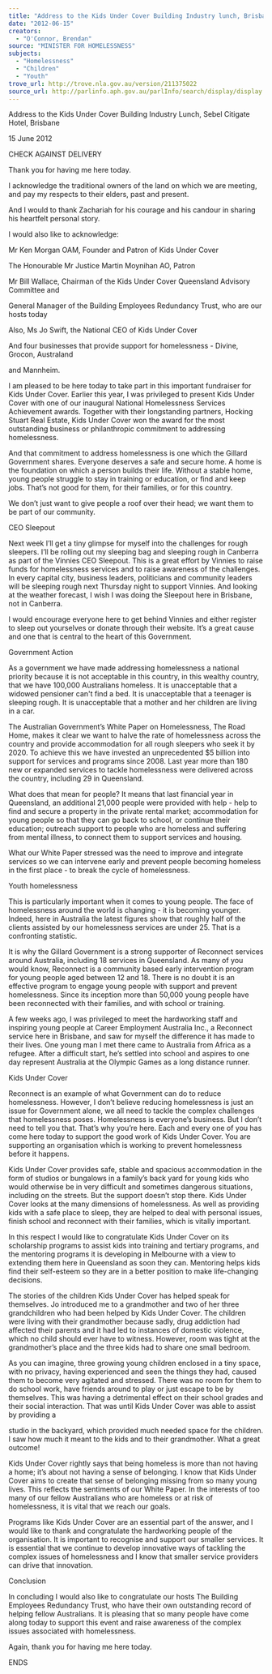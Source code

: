 ```yaml
---
title: "Address to the Kids Under Cover Building Industry lunch, Brisbane"
date: "2012-06-15"
creators:
  - "O'Connor, Brendan"
source: "MINISTER FOR HOMELESSNESS"
subjects:
  - "Homelessness"
  - "Children"
  - "Youth"
trove_url: http://trove.nla.gov.au/version/211375022
source_url: http://parlinfo.aph.gov.au/parlInfo/search/display/display.w3p;query=Id%3A%22media/pressrel/1861087%22
---
```


 

 

 

 Address to the Kids Under Cover Building Industry Lunch, Sebel Citigate Hotel, Brisbane 

 15 June 2012 

 CHECK AGAINST DELIVERY 

 Thank you for having me here today. 

 I acknowledge the traditional owners of the land on which we are meeting, and pay my  respects to their elders, past and present. 

 And I would to thank Zachariah for his courage and his candour in sharing his heartfelt  personal story. 

 I would also like to acknowledge: 

  Mr Ken Morgan OAM, Founder and Patron of Kids Under Cover 

  The Honourable Mr Justice Martin Moynihan AO, Patron 

  Mr Bill Wallace, Chairman of the Kids Under Cover Queensland Advisory Committee and 

 General Manager of the Building Employees Redundancy Trust, who are our hosts today 

  Also, Ms Jo Swift, the National CEO of Kids Under Cover 

  And four businesses that provide support for homelessness - Divine, Grocon, Australand 

 and Mannheim. 

 I am pleased to be here today to take part in this important fundraiser for Kids Under Cover.  Earlier this year, I was privileged to present Kids Under Cover with one of our inaugural  National Homelessness Services Achievement awards. Together with their longstanding  partners, Hocking Stuart Real Estate, Kids Under Cover won the award for the most  outstanding business or philanthropic commitment to addressing homelessness. 

 And that commitment to address homelessness is one which the Gillard Government  shares. Everyone deserves a safe and secure home. A home is the foundation on which a  person builds their life. Without a stable home, young people struggle to stay in training or  education, or find and keep jobs. That’s not good for them, for their families, or for this  country. 

 We don’t just want to give people a roof over their head; we want them to be part of our  community. 

 CEO Sleepout 

 Next week I’ll get a tiny glimpse for myself into the challenges for rough sleepers. I’ll be  rolling out my sleeping bag and sleeping rough in Canberra as part of the Vinnies CEO  Sleepout. This is a great effort by Vinnies to raise funds for homelessness services and to  raise awareness of the challenges. In every capital city, business leaders, politicians and  community leaders will be sleeping rough next Thursday night to support Vinnies. And  looking at the weather forecast, I wish I was doing the Sleepout here in Brisbane, not in  Canberra. 

 I would encourage everyone here to get behind Vinnies and either register to sleep out  yourselves or donate through their website. It’s a great cause and one that is central to the  heart of this Government. 

 Government Action 

 As a government we have made addressing homelessness a national priority because it is  not acceptable in this country, in this wealthy country, that we have 100,000 Australians  homeless. It is unacceptable that a widowed pensioner can't find a bed. It is unacceptable  that a teenager is sleeping rough. It is unacceptable that a mother and her children are living  in a car. 

 The Australian Government’s White Paper on Homelessness, The Road Home, makes it clear  we want to halve the rate of homelessness across the country and provide accommodation  for all rough sleepers who seek it by 2020. To achieve this we have invested an  unprecedented $5 billion into support for services and programs since 2008. Last year more  than 180 new or expanded services to tackle homelessness were delivered across the  country, including 29 in Queensland. 

 What does that mean for people? It means that last financial year in Queensland, an  additional 21,000 people were provided with help - help to find and secure a property in the  private rental market; accommodation for young people so that they can go back to school,  or continue their education; outreach support to people who are homeless and suffering  from mental illness, to connect them to support services and housing. 

 What our White Paper stressed was the need to improve and integrate services so we can  intervene early and prevent people becoming homeless in the first place - to break the cycle  of homelessness. 

 Youth homelessness 

 This is particularly important when it comes to young people. The face of homelessness  around the world is changing - it is becoming younger. Indeed, here in Australia the latest  figures show that roughly half of the clients assisted by our homelessness services are under  25. That is a confronting statistic. 

 It is why the Gillard Government is a strong supporter of Reconnect services around  Australia, including 18 services in Queensland. As many of you would know, Reconnect is a  community based early intervention program for young people aged between 12 and 18.  There is no doubt it is an effective program to engage young people with support and  prevent homelessness. Since its inception more than 50,000 young people have been  reconnected with their families, and with school or training. 

 A few weeks ago, I was privileged to meet the hardworking staff and inspiring young people  at Career Employment Australia Inc., a Reconnect service here in Brisbane, and saw for  myself the difference it has made to their lives. One young man I met there came to  Australia from Africa as a refugee. After a difficult start, he’s settled into school and aspires  to one day represent Australia at the Olympic Games as a long distance runner. 

 Kids Under Cover 

 Reconnect is an example of what Government can do to reduce homelessness. However, I  don’t believe reducing homelessness is just an issue for Government alone, we all need to  tackle the complex challenges that homelessness poses. Homelessness is everyone’s  business. But I don’t need to tell you that. That’s why you’re here. Each and every one of  you has come here today to support the good work of Kids Under Cover. You are supporting  an organisation which is working to prevent homelessness before it happens. 

 Kids Under Cover provides safe, stable and spacious accommodation in the form of studios  or bungalows in a family’s back yard for young kids who would otherwise be in very difficult  and sometimes dangerous situations, including on the streets. But the support doesn’t stop  there. Kids Under Cover looks at the many dimensions of homelessness. As well as providing  kids with a safe place to sleep, they are helped to deal with personal issues, finish school  and reconnect with their families, which is vitally important. 

 In this respect I would like to congratulate Kids Under Cover on its scholarship programs to  assist kids into training and tertiary programs, and the mentoring programs it is developing  in Melbourne with a view to extending them here in Queensland as soon they can.  Mentoring helps kids find their self-esteem so they are in a better position to make life-changing decisions. 

 The stories of the children Kids Under Cover has helped speak for themselves. Jo introduced  me to a grandmother and two of her three grandchildren who had been helped by Kids  Under Cover. The children were living with their grandmother because sadly, drug addiction  had affected their parents and it had led to instances of domestic violence, which no child  should ever have to witness. However, room was tight at the grandmother’s place and the  three kids had to share one small bedroom. 

 As you can imagine, three growing young children enclosed in a tiny space, with no privacy,  having experienced and seen the things they had, caused them to become very agitated and  stressed. There was no room for them to do school work, have friends around to play or just  escape to be by themselves. This was having a detrimental effect on their school grades and  their social interaction. That was until Kids Under Cover was able to assist by providing a 

 studio in the backyard, which provided much needed space for the children. I saw how  much it meant to the kids and to their grandmother. What a great outcome! 

 Kids Under Cover rightly says that being homeless is more than not having a home; it’s  about not having a sense of belonging. I know that Kids Under Cover aims to create that  sense of belonging missing from so many young lives. This reflects the sentiments of our  White Paper. In the interests of too many of our fellow Australians who are homeless or at  risk of homelessness, it is vital that we reach our goals. 

 Programs like Kids Under Cover are an essential part of the answer, and I would like to thank  and congratulate the hardworking people of the organisation. It is important to recognise  and support our smaller services. It is essential that we continue to develop innovative ways  of tackling the complex issues of homelessness and I know that smaller service providers  can drive that innovation. 

 Conclusion 

 In concluding I would also like to congratulate our hosts The Building Employees  Redundancy Trust, who have their own outstanding record of helping fellow Australians. It is  pleasing that so many people have come along today to support this event and raise  awareness of the complex issues associated with homelessness. 

 Again, thank you for having me here today. 

 ENDS 

 

